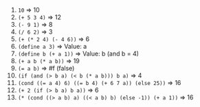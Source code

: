 1. `10` => 10
2. `(+ 5 3 4)` => 12
3. `(- 9 1)` => 8
4. `(/ 6 2)` => 3
5. `(+ (* 2 4) (- 4 6))` => 6
6. `(define a 3)` => Value: a
7. `(define b (+ a 1))` => Value: b (and b = 4)
8. `(+ a b (* a b))` => 19
9. `(= a b)` => #f (false)
10. `(if (and (> b a) (< b (* a b)))
        b
        a)` => 4
11. `(cond ((= a 4) 6)
           ((= b 4) (+ 6 7 a))
           (else 25))` => 16
12. `(+ 2 (if (> b a) b a))` => 6
13. `(* (cond ((> a b) a)
              ((< a b) b)
              (else -1))
        (+ a 1))` => 16
